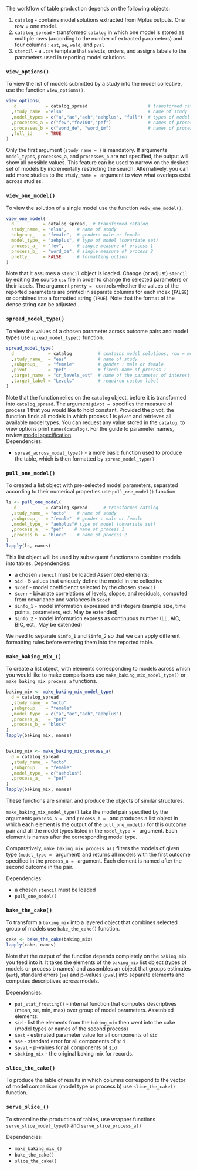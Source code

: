 
The workflow of table production depends on the following objects:

1. `catalog` - contains model solutions extracted from Mplus outputs. One row = one model. 
2. `catalog_spread` - transformed `catalog` in which one model is stored as multiple rows (according to the number of extracted parameters) and four columns : `est`, `se`, `wald`, and `pval`
3. `stencil` - a `.csv` template that selects, orders, and assigns labels to the parameters used in reporting model solutions.



### `view_options()`

To view the list of models submitted by a study into the model collective, use the function `view_options()`. 

```r
view_options( 
   d           = catalog_spread                       # transformed catalog
  ,study_name  ="elsa"                                # name of study
  ,model_types = c("a","ae","aeh","aehplus", "full")  # types of model (covariate set)
  ,processes_a = c("fev","fev100","pef")              # names of process 1
  ,processes_b = c("word_de", "word_im")              # names of process 2
  ,full_id     = TRUE
) 
```
Only the first argument (`study_name = `) is mandatory. If arguments `model_types`, `processes_a`, and `processes_b` are not specified, the output will show all possible values. This feature can be used to narrow  on the desired set of models by incrementally restricting the search. Alternatively, you can add more studies to the `study_name = ` argument to view what overlaps exist across studies. 


### `view_one_model()`

To view the solution of a single model use the function `veiw_one_model()`. 
```r
view_one_model(
  d           = catalog_spread,  # transformed catalog
  study_name_ = "elsa",    # name of study
  subgroup_   = "female",  # gender: male or female
  model_type_ = "aehplus", # type of model (covariate set)
  process_a_  = "fev",     # single measure of process 1
  process_b_  = "word_de", # single measure of process 2
  pretty_     = FALSE      # formatting option
)
```
Note that it assumes a `stencil` object is loaded. Change (or adjust) `stencil` by editing the source `csv` file in order to change the selected parameters or their labels. The argument `pretty = ` controls whether the values of the reported parameters are printed in separate columns for each index  (`FALSE`)  or combined into a formatted string (`TRUE`). Note that the format of the dense string can be adjusted .


### `spread_model_type()`

To view the values of a chosen parameter across outcome pairs and model types use `spread_model_type()` function.
```r
spread_model_type(
  d             = catalog          # contains model solutions, row = model
  ,study_name_  = "eas"            # name of study
  ,subgroup_    = "female"         # gender : male or female
  ,pivot        = "pef"            # fixed; name of process 1
  ,target_name  = "cr_levels_est"  # name of the parameter of interest
  ,target_label = "Levels"         # required custom label
)
```
Note that the function relies on the `catalog` object, before it is transformed into `catalog_spread`.  The argument `pivot = `specifies the measure of process 1 that you would like to hold constant. Provided the pivot, the function finds all models in which process 1 is `pivot` and retrieves all available model types.  You can request any value stored in the `catalog`, to view options print `names(catalog)`. For the guide to parameter names, review [model specification](https://github.com/IALSA/IALSA-2015-Portland/blob/master/reports/model-specification/README.md).  
Dependencies:  
- `spread_across_model_type()` - a more basic function used to produce the table, which is then formatted by `spread_model_type()`


### `pull_one_model()`

To created a list object with pre-selected model parameters, separated according to their numerical properties use `pull_one_model()` function.  
```r 
ls <- pull_one_model(
   d           = catalog_spread      # transformed catalog
  ,study_name_ = "octo"    # name of study
  ,subgroup_   = "female"  # gender : male or female
  ,model_type_ = "aehplus"# type of model (covariate set)
  ,process_a_  = "pef"    # name of process 1
  ,process_b_ = "block"    # name of process 2
)
lapply(ls, names)
```

This list object will be used by subsequent functions to combine models into tables.
Dependencies:  
- a chosen `stencil` must be loaded
Assembled elements:  
- `$id` - 5 values that uniquely define the model in the collective
- `$coef` -  model coefficienct selected by the chosen `stencil`
- `$corr` - bivariate correlations of levels, slopse, and residuals, computed from covariance and variances in `$coef`
- `$info_1` -  model information expressed and integers (sample size, time points, parameters, ect. May be extended)
- `$info_2` - model information express as continuous number (LL, AIC, BIC, ect., May be extended)

We need to separate `$info_1` and `$info_2` so that we can apply different formatting rules before entering them into the reported table.


### `make_baking_mix_()`

To create a list object, with elements corresponding to models across which you would like to make comparisons use `make_baking_mix_model_type()` or `make_baking_mix_process_a` functions. 
```r
baking_mix <- make_baking_mix_model_type(
  d = catalog_spread
  ,study_name_ = "octo"
  ,subgroup_   = "female"
  ,model_type_ = c("a","ae","aeh","aehplus")
  ,process_a_   = "pef"
  ,process_b_ = "block"
)
lapply(baking_mix, names)


baking_mix <- make_baking_mix_process_a(
  d = catalog_spread 
  ,study_name_ = "octo" 
  ,subgroup_   = "female" 
  ,model_type_ = c("aehplus") 
  ,process_a_   = "pef" 
) 
lapply(baking_mix, names)
```

These functions are similar, and produce the objects of similar structures. 

`make_baking_mix_model_type()` take the model pair specified by the arguments `process_a = ` and `process_b = ` and produces a list object in which each element is the output of the `pull_one_model()` for this outcome pair  and all the model types listed in the `model_type = ` argument.  Each element is names after the corresponding model type. 

Comparatively, `make_baking_mix_process_a()` filters the models of given type (`model_type = ` argument) and returns all models with the first outcome specified in the `process_a = ` argument.  Each element is named after the second outcome in the pair. 

Dependencies:  
- a chosen `stencil` must be loaded
- `pull_one_model()`


### `bake_the_cake()`

To transform a `baking_mix` into a layered object that combines selected group of models use `bake_the_cake()` function.  
```r
cake <- bake_the_cake(baking_mix)
lapply(cake, names)
```
Note that the output of the function depends completely on the `baking_mix` you feed into it. It takes the elements of the `baking_mix` list object (types of models or process b names) and assembles an object that groups estimates (`est`), standard errors (`se`) and p-values (`pval`) into separate elements and computes descriptives across models.

Dependencies:  
- `put_stat_frosting()` - internal function that computes descriptives (mean, se, min, max) over group of model parameters. 
Assenbled elements:
- `$id` - list the elements from the `baking_mix` then went into the cake (model types or names of the second process)
- `$est` - estimated parameter value for all components of `$id`
- `$se` - standard error for all components of `$id`
- `$pval` - p-values for all components of `$id`
- `$baking_mix` - the original baking mix for records. 



### `slice_the_cake()`

To produce the table of results in which columns correspond to the vector of model comparison (model type or process b) use `slice_the_cake()` function. 


### `serve_slice_()`

To streamline the production of tables, use wrapper functions `serve_slice_model_type()` and `serve_slice_process_a()`

Dependencies: 
- `make_baking_mix_()`
- `bake_the_cake()`
- `slice_the_cake()`




